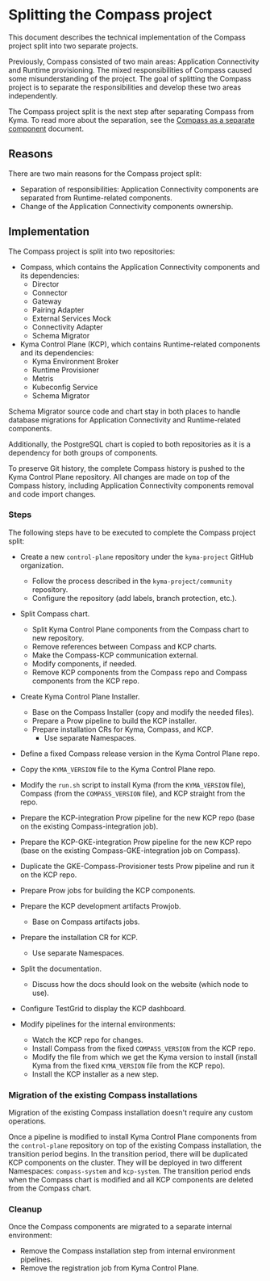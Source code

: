 # Splitting the Compass project


This document describes the technical implementation of the Compass project split into two separate projects.

Previously, Compass consisted of two main areas: Application Connectivity and Runtime provisioning. The mixed responsibilities of Compass caused some misunderstanding of the project. The goal of splitting the Compass project is to separate the responsibilities and develop these two areas independently.

The Compass project split is the next step after separating Compass from Kyma. To read more about the separation, see the [Compass as a separate component](../separate-compass/separate-compass.md) document.

## Reasons

There are two main reasons for the Compass project split:

- Separation of responsibilities: Application Connectivity components are separated from Runtime-related components.
- Change of the Application Connectivity components ownership.

## Implementation

The Compass project is split into two repositories:

- Compass, which contains the Application Connectivity components and its dependencies:
  - Director
  - Connector
  - Gateway
  - Pairing Adapter
  - External Services Mock
  - Connectivity Adapter
  - Schema Migrator
- Kyma Control Plane (KCP), which contains Runtime-related components and its dependencies:
  - Kyma Environment Broker
  - Runtime Provisioner
  - Metris
  - Kubeconfig Service
  - Schema Migrator

Schema Migrator source code and chart stay in both places to handle database migrations for Application Connectivity and Runtime-related components.

Additionally, the PostgreSQL chart is copied to both repositories as it is a dependency for both groups of components. 

To preserve Git history, the complete Compass history is pushed to the Kyma Control Plane repository. All changes are made on top of the Compass history, including Application Connectivity components removal and code import changes.

### Steps

The following steps have to be executed to complete the Compass project split:

- Create a new `control-plane` repository under the `kyma-project` GitHub organization.

  - Follow the process described in the `kyma-project/community` repository.
  - Configure the repository (add labels, branch protection, etc.).

- Split Compass chart.

  - Split Kyma Control Plane components from the Compass chart to new repository.
  - Remove references between Compass and KCP charts.
  - Make the Compass-KCP communication external.
  - Modify components, if needed.
  - Remove KCP components from the Compass repo and Compass components from the KCP repo.

- Create Kyma Control Plane Installer.

  - Base on the Compass Installer (copy and modify the needed files).
  - Prepare a Prow pipeline to build the KCP installer.
  - Prepare installation CRs for Kyma, Compass, and KCP.
    - Use separate Namespaces.

- Define a fixed Compass release version in the Kyma Control Plane repo.

- Copy the `KYMA_VERSION` file to the Kyma Control Plane repo.

- Modify the `run.sh` script to install Kyma (from the `KYMA_VERSION` file), Compass (from the `COMPASS_VERSION` file), and KCP straight from the repo.
- Prepare the KCP-integration Prow pipeline for the new KCP repo (base on the existing Compass-integration job).
- Prepare the KCP-GKE-integration Prow pipeline for the new KCP repo (base on the existing Compass-GKE-integration job on Compass).

- Duplicate the GKE-Compass-Provisioner tests Prow pipeline and run it on the KCP repo.

- Prepare Prow jobs for building the KCP components.

- Prepare the KCP development artifacts Prowjob.

  - Base on Compass artifacts jobs.

- Prepare the installation CR for KCP.

  - Use separate Namespaces.

- Split the documentation.

  - Discuss how the docs should look on the website (which node to use).

- Configure TestGrid to display the KCP dashboard.

- Modify pipelines for the internal environments:

  - Watch the KCP repo for changes.
  - Install Compass from the fixed `COMPASS_VERSION` from the KCP repo.
  - Modify the file from which we get the Kyma version to install (install Kyma from the fixed `KYMA_VERSION` file from the KCP repo).
  - Install the KCP installer as a new step.

### Migration of the existing Compass installations

Migration of the existing Compass installation doesn't require any custom operations.

Once a pipeline is modified to install Kyma Control Plane components from the `control-plane` repository on top of the existing Compass installation, the transition period begins. In the transition period, there will be duplicated KCP components on the cluster. They will be deployed in two different Namespaces: `compass-system` and `kcp-system`. The transition period ends when the Compass chart is modified and all KCP components are deleted from the Compass chart.

### Cleanup

Once the Compass components are migrated to a separate internal environment:

- Remove the Compass installation step from internal environment pipelines.
- Remove the registration job from Kyma Control Plane.
